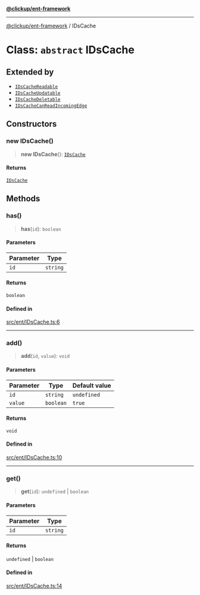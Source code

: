 [**@clickup/ent-framework**](../README.md)

***

[@clickup/ent-framework](../globals.md) / IDsCache

# Class: `abstract` IDsCache

## Extended by

- [`IDsCacheReadable`](IDsCacheReadable.md)
- [`IDsCacheUpdatable`](IDsCacheUpdatable.md)
- [`IDsCacheDeletable`](IDsCacheDeletable.md)
- [`IDsCacheCanReadIncomingEdge`](IDsCacheCanReadIncomingEdge.md)

## Constructors

### new IDsCache()

> **new IDsCache**(): [`IDsCache`](IDsCache.md)

#### Returns

[`IDsCache`](IDsCache.md)

## Methods

### has()

> **has**(`id`): `boolean`

#### Parameters

| Parameter | Type |
| ------ | ------ |
| `id` | `string` |

#### Returns

`boolean`

#### Defined in

[src/ent/IDsCache.ts:6](https://github.com/clickup/ent-framework/blob/master/src/ent/IDsCache.ts#L6)

***

### add()

> **add**(`id`, `value`): `void`

#### Parameters

| Parameter | Type | Default value |
| ------ | ------ | ------ |
| `id` | `string` | `undefined` |
| `value` | `boolean` | `true` |

#### Returns

`void`

#### Defined in

[src/ent/IDsCache.ts:10](https://github.com/clickup/ent-framework/blob/master/src/ent/IDsCache.ts#L10)

***

### get()

> **get**(`id`): `undefined` \| `boolean`

#### Parameters

| Parameter | Type |
| ------ | ------ |
| `id` | `string` |

#### Returns

`undefined` \| `boolean`

#### Defined in

[src/ent/IDsCache.ts:14](https://github.com/clickup/ent-framework/blob/master/src/ent/IDsCache.ts#L14)
